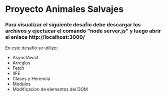 # Proyecto Animales Salvajes
### Para visualizar el siguiente desafio debe descargar los archivos y ejectucar el comando "node server.js" y luego abrir el enlace http://localhost:3000/

En este desafio se utilizo:
- Async/Await
- Arreglos
- Fetch
- IIFE
- Clases y Herencia
- Modulos
- Modificacion de elementos del DOM